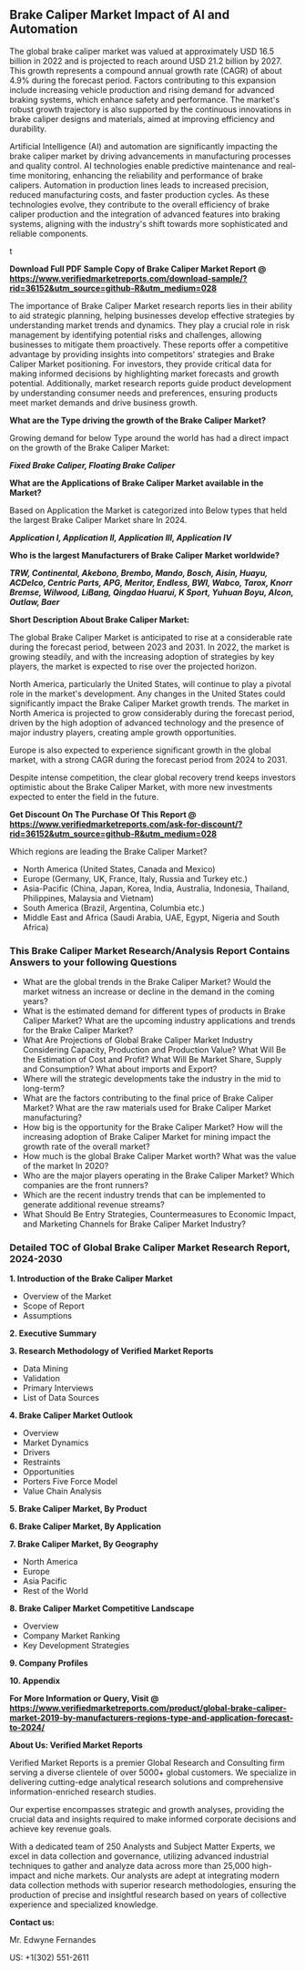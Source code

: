 <h2>Brake Caliper Market Impact of AI and Automation</h2><p>The global brake caliper market was valued at approximately USD 16.5 billion in 2022 and is projected to reach around USD 21.2 billion by 2027. This growth represents a compound annual growth rate (CAGR) of about 4.9% during the forecast period. Factors contributing to this expansion include increasing vehicle production and rising demand for advanced braking systems, which enhance safety and performance. The market's robust growth trajectory is also supported by the continuous innovations in brake caliper designs and materials, aimed at improving efficiency and durability.</p><p>Artificial Intelligence (AI) and automation are significantly impacting the brake caliper market by driving advancements in manufacturing processes and quality control. AI technologies enable predictive maintenance and real-time monitoring, enhancing the reliability and performance of brake calipers. Automation in production lines leads to increased precision, reduced manufacturing costs, and faster production cycles. As these technologies evolve, they contribute to the overall efficiency of brake caliper production and the integration of advanced features into braking systems, aligning with the industry's shift towards more sophisticated and reliable components.</p>t</p><p id="" class=""><strong>Download Full PDF Sample Copy of Brake Caliper Market Report @ <a href="https://www.verifiedmarketreports.com/download-sample/?rid=36152&utm_source=github-R&utm_medium=028" target="_blank">https://www.verifiedmarketreports.com/download-sample/?rid=36152&utm_source=github-R&utm_medium=028</a></strong></p><p>The importance of&nbsp;Brake Caliper Market research reports lies in their ability to aid strategic planning, helping businesses develop effective strategies by understanding market trends and dynamics. They play a crucial role in risk management by identifying potential risks and challenges, allowing businesses to mitigate them proactively. These reports offer a competitive advantage by providing insights into competitors' strategies and Brake Caliper Market positioning. For investors, they provide critical data for making informed decisions by highlighting market forecasts and growth potential. Additionally, market research reports guide product development by understanding consumer needs and preferences, ensuring products meet market demands and drive business growth.</p><p><strong>What are the&nbsp;Type driving the growth of the Brake Caliper Market?</strong></p><p id="" class="">Growing demand for below Type around the world has had a direct impact on the growth of the Brake Caliper Market:</p><em><strong>Fixed Brake Caliper, Floating Brake Caliper</strong></em></p><strong>What are the&nbsp;Applications&nbsp;of Brake Caliper Market available in the Market?</strong></p><p id="" class="">Based on Application the Market is categorized into Below types that held the largest Brake Caliper Market share In 2024.</p><em><strong>Application I, Application II, Application III, Application IV</strong></em></p><strong>Who is the largest Manufacturers of Brake Caliper Market worldwide?</strong></p><p><em><strong>TRW, Continental, Akebono, Brembo, Mando, Bosch, Aisin, Huayu, ACDelco, Centric Parts, APG, Meritor, Endless, BWI, Wabco, Tarox, Knorr Bremse, Wilwood, LiBang, Qingdao Huarui, K Sport, Yuhuan Boyu, Alcon, Outlaw, Baer</strong></em></p><p id="" class=""><strong>Short Description About Brake Caliper Market:</strong></p><p>The global Brake Caliper Market is anticipated to rise at a considerable rate during the forecast period, between 2023 and 2031. In 2022, the market is growing steadily, and with the increasing adoption of strategies by key players, the market is expected to rise over the projected horizon.</p><p>North America, particularly the United States, will continue to play a pivotal role in the market's development. Any changes in the United States could significantly impact the Brake Caliper Market growth trends. The market in North America is projected to grow considerably during the forecast period, driven by the high adoption of advanced technology and the presence of major industry players, creating ample growth opportunities.</p><p>Europe is also expected to experience significant growth in the global market, with a strong CAGR during the forecast period from 2024 to 2031.</p><p>Despite intense competition, the clear global recovery trend keeps investors optimistic about the Brake Caliper Market, with more new investments expected to enter the field in the future.</p><p id="" class=""><strong>Get Discount On The Purchase Of This Report @ <a href="https://www.verifiedmarketreports.com/ask-for-discount/?rid=36152&utm_source=github-R&utm_medium=028" target="_blank">https://www.verifiedmarketreports.com/ask-for-discount/?rid=36152&utm_source=github-R&utm_medium=028</a></strong></p>Which regions are leading the Brake Caliper Market?</p><ul><li>North America (United States, Canada and Mexico)</li><li>Europe (Germany, UK, France, Italy, Russia and Turkey etc.)</li><li>Asia-Pacific (China, Japan, Korea, India, Australia, Indonesia, Thailand, Philippines, Malaysia and Vietnam)</li><li>South America (Brazil, Argentina, Columbia etc.)</li><li>Middle East and Africa (Saudi Arabia, UAE, Egypt, Nigeria and South Africa)</li></ul><h3 id="" class="">This Brake Caliper Market Research/Analysis Report Contains Answers to your following Questions</h3><ul><li>What are the global trends in the Brake Caliper Market? Would the market witness an increase or decline in the demand in the coming years?</li><li>What is the estimated demand for different types of products in Brake Caliper Market? What are the upcoming industry applications and trends for the Brake Caliper Market?</li><li>What Are Projections of Global Brake Caliper Market Industry Considering Capacity, Production and Production Value? What Will Be the Estimation of Cost and Profit? What Will Be Market Share, Supply and Consumption? What about imports and Export?</li><li>Where will the strategic developments take the industry in the mid to long-term?</li><li>What are the factors contributing to the final price of Brake Caliper Market? What are the raw materials used for Brake Caliper Market manufacturing?</li><li>How big is the opportunity for the Brake Caliper Market? How will the increasing adoption of Brake Caliper Market for mining impact the growth rate of the overall market?</li><li>How much is the global Brake Caliper Market worth? What was the value of the market In 2020?</li><li>Who are the major players operating in the Brake Caliper Market? Which companies are the front runners?</li><li>Which are the recent industry trends that can be implemented to generate additional revenue streams?</li><li>What Should Be Entry Strategies, Countermeasures to Economic Impact, and Marketing Channels for Brake Caliper Market Industry?</li></ul><h3 id="" class="">Detailed TOC of Global Brake Caliper Market Research Report, 2024-2030</h3><p id="" class=""><strong>1. Introduction of the Brake Caliper Market</strong></p><ul><li>Overview of the Market</li><li>Scope of Report</li><li>Assumptions</li></ul><p id="" class=""><strong>2. Executive Summary</strong></p><p id="" class=""><strong>3. Research Methodology of Verified Market Reports</strong></p><ul><li>Data Mining</li><li>Validation</li><li>Primary Interviews</li><li>List of Data Sources</li></ul><p id="" class=""><strong>4. Brake Caliper Market Outlook</strong></p><ul><li>Overview</li><li>Market Dynamics</li><li>Drivers</li><li>Restraints</li><li>Opportunities</li><li>Porters Five Force Model</li><li>Value Chain Analysis</li></ul><p id="" class=""><strong>5. Brake Caliper Market, By Product</strong></p><p id="" class=""><strong>6. Brake Caliper Market, By Application</strong></p><p id="" class=""><strong>7. Brake Caliper Market, By Geography</strong></p><ul><li>North America</li><li>Europe</li><li>Asia Pacific</li><li>Rest of the World</li></ul><p id="" class=""><strong>8. Brake Caliper Market Competitive Landscape</strong></p><ul><li>Overview</li><li>Company Market Ranking</li><li>Key Development Strategies</li></ul><p id="" class=""><strong>9. Company Profiles</strong></p><p id="" class=""><strong>10. Appendix</strong></p><p id="" class=""><strong>For More Information or Query, Visit @ <a href="https://www.verifiedmarketreports.com/product/global-brake-caliper-market-2019-by-manufacturers-regions-type-and-application-forecast-to-2024/" target="_blank">https://www.verifiedmarketreports.com/product/global-brake-caliper-market-2019-by-manufacturers-regions-type-and-application-forecast-to-2024/</a></strong></p><p id="" class=""><strong>About Us: Verified Market Reports</strong></p><p id="" class="">Verified Market Reports is a premier Global Research and Consulting firm serving a diverse clientele of over 5000+ global customers. We specialize in delivering cutting-edge analytical research solutions and comprehensive information-enriched research studies.</p><p id="" class="">Our expertise encompasses strategic and growth analyses, providing the crucial data and insights required to make informed corporate decisions and achieve key revenue goals.</p><p id="" class="">With a dedicated team of 250 Analysts and Subject Matter Experts, we excel in data collection and governance, utilizing advanced industrial techniques to gather and analyze data across more than 25,000 high-impact and niche markets. Our analysts are adept at integrating modern data collection methods with superior research methodologies, ensuring the production of precise and insightful research based on years of collective experience and specialized knowledge.</p><p id="" class=""><strong>Contact us:</strong></p><p id="" class="">Mr. Edwyne Fernandes</p><p id="" class="">US: +1(302) 551-2611</p>